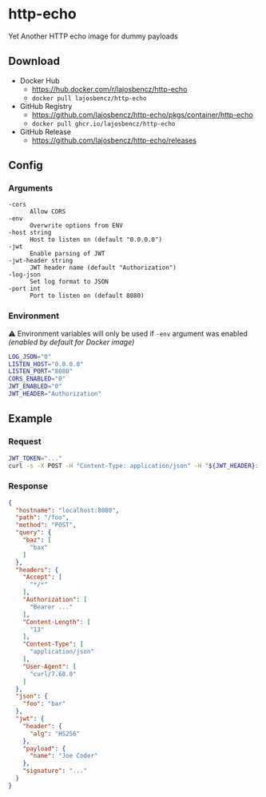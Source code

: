 # http-echo
Yet Another HTTP echo image for dummy payloads


## Download

- Docker Hub
    - https://hub.docker.com/r/lajosbencz/http-echo
    - `docker pull lajosbencz/http-echo`
- GitHub Registry
    - https://github.com/lajosbencz/http-echo/pkgs/container/http-echo
    - `docker pull ghcr.io/lajosbencz/http-echo`
- GitHub Release
    - https://github.com/lajosbencz/http-echo/releases

## Config


### Arguments

```
-cors
      Allow CORS
-env
      Overwrite options from ENV
-host string
      Host to listen on (default "0.0.0.0")
-jwt
      Enable parsing of JWT
-jwt-header string
      JWT header name (default "Authorization")
-log-json
      Set log format to JSON
-port int
      Port to listen on (default 8080)
```


### Environment

⚠️ Environment variables will only be used if `-env` argument was enabled _(enabled by default for Docker image)_

```bash 
LOG_JSON="0"
LISTEN_HOST="0.0.0.0"
LISTEN_PORT="8080"
CORS_ENABLED="0"
JWT_ENABLED="0"
JWT_HEADER="Authorization"
```


## Example


### Request

```bash
JWT_TOKEN="..."
curl -s -X POST -H "Content-Type: application/json" -H "${JWT_HEADER}: Bearer ${JWT_TOKEN}" http://localhost:${LISTEN_PORT}/foo?baz=bax -d '{"foo":"bar"}'
```


### Response

```json
{
  "hostname": "localhost:8080",
  "path": "/foo",
  "method": "POST",
  "query": {
    "baz": [
      "bax"
    ]
  },
  "headers": {
    "Accept": [
      "*/*"
    ],
    "Authorization": [
      "Bearer ..."
    ],
    "Content-Length": [
      "13"
    ],
    "Content-Type": [
      "application/json"
    ],
    "User-Agent": [
      "curl/7.68.0"
    ]
  },
  "json": {
    "foo": "bar"
  },
  "jwt": {
    "header": {
      "alg": "HS256"
    },
    "payload": {
      "name": "Joe Coder"
    },
    "signature": "..."
  }
}
```
